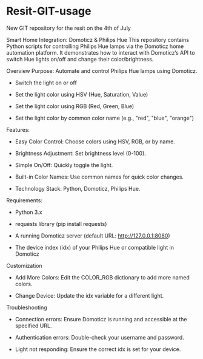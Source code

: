 # Resit-GIT-usage
New GIT repository for the resit on the 4th of July 

Smart Home Integration: Domoticz & Philips Hue
This repository contains Python scripts for controlling Philips Hue lamps via the Domoticz home automation platform. It demonstrates how to interact with Domoticz’s API to switch Hue lights on/off and change their color/brightness.

Overview
Purpose: Automate and control Philips Hue lamps using Domoticz.

- Switch the light on or off

- Set the light color using HSV (Hue, Saturation, Value)

- Set the light color using RGB (Red, Green, Blue)

- Set the light color by common color name (e.g., "red", "blue", "orange")

Features:
- Easy Color Control: Choose colors using HSV, RGB, or by name.

- Brightness Adjustment: Set brightness level (0-100).

- Simple On/Off: Quickly toggle the light.

- Built-in Color Names: Use common names for quick color changes.

- Technology Stack: Python, Domoticz, Philips Hue.

Requirements:
- Python 3.x

- requests library (pip install requests)

- A running Domoticz server (default URL: http://127.0.0.1:8080)

- The device index (idx) of your Philips Hue or compatible light in Domoticz

Customization
- Add More Colors: Edit the COLOR_RGB dictionary to add more named colors.

- Change Device: Update the idx variable for a different light.

Troubleshooting
- Connection errors: Ensure Domoticz is running and accessible at the specified URL.

- Authentication errors: Double-check your username and password.

- Light not responding: Ensure the correct idx is set for your device.

